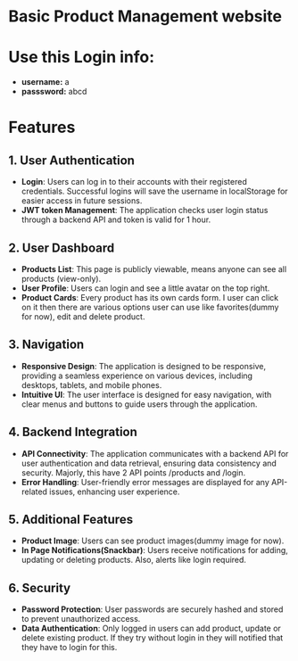 # Basic Product Management website
# Use this Login info:
- **username:** a
- **passsword:** abcd

# Features

## 1. User Authentication
- **Login**: Users can log in to their accounts with their registered credentials. Successful logins will save the username in localStorage for easier access in future sessions.
- **JWT token Management**: The application checks user login status through a backend API and token is valid for 1 hour.

## 2. User Dashboard
- **Products List**: This page is publicly viewable, means anyone can see all products (view-only).
- **User Profile**: Users can login and see a little avatar on the top right.
- **Product Cards**: Every product has its own cards form. I user can click on it then there are various options user can use like favorites(dummy for now), edit and delete product.

## 3. Navigation
- **Responsive Design**: The application is designed to be responsive, providing a seamless experience on various devices, including desktops, tablets, and mobile phones.
- **Intuitive UI**: The user interface is designed for easy navigation, with clear menus and buttons to guide users through the application.

## 4. Backend Integration
- **API Connectivity**: The application communicates with a backend API for user authentication and data retrieval, ensuring data consistency and security. Majorly, this have 2 API points /products and /login.
- **Error Handling**: User-friendly error messages are displayed for any API-related issues, enhancing user experience.

## 5. Additional Features
- **Product Image**: Users can see product images(dummy image for now).
- **In Page Notifications(Snackbar)**: Users receive notifications for adding, updating or deleting products. Also, alerts like login required.

## 6. Security
- **Password Protection**: User passwords are securely hashed and stored to prevent unauthorized access.
- **Data Authentication**: Only logged in users can add product, update or delete existing product. If they try without login in they will notified that they have to login for this.
